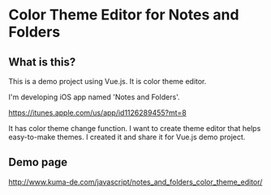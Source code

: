 # Color Theme Editor for Notes and Folders

## What is this?

This is a demo project using Vue.js. It is color theme editor.  

I'm developing iOS app named 'Notes and Folders'.

https://itunes.apple.com/us/app/id1126289455?mt=8

It has color theme change function. I want to create theme editor that helps easy-to-make themes. I created it and share it for Vue.js demo project.

## Demo page

http://www.kuma-de.com/javascript/notes_and_folders_color_theme_editor/